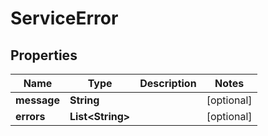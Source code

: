 # ServiceError

## Properties
Name | Type | Description | Notes
------------ | ------------- | ------------- | -------------
**message** | **String** |  |  [optional]
**errors** | **List&lt;String&gt;** |  |  [optional]

